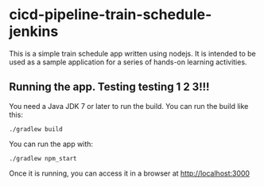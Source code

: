 # cicd-pipeline-train-schedule-jenkins

This is a simple train schedule app written using nodejs. It is intended to be used as a sample application for a series of hands-on learning activities.

## Running the app. Testing testing 1 2 3!!!

You need a Java JDK 7 or later to run the build. You can run the build like this:

    ./gradlew build

You can run the app with:

    ./gradlew npm_start

Once it is running, you can access it in a browser at [http://localhost:3000](http://localhost:3000)
